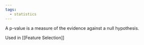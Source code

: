 ```yaml
---
tags:
  - statistics
---
```

A p-value is a measure of the evidence against a null hypothesis.

Used in [[Feature Selection]]